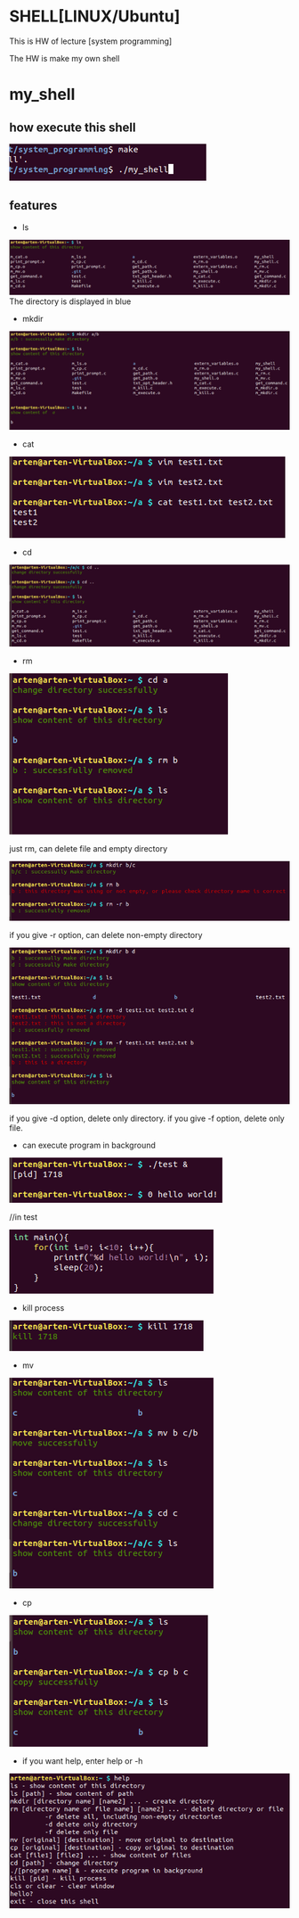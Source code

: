 # SHELL[LINUX/Ubuntu]

This is HW of lecture [system programming]

The HW is make my own shell

# my_shell
## how execute this shell
![0](https://github.com/PKR-ARTEN/system_programming/blob/master/image%20for%20readme/%EC%BA%A1%EC%B2%98.PNG)

## features
* ls

![12](https://github.com/PKR-ARTEN/system_programming/blob/master/image%20for%20readme/%EC%BA%A1%EC%B2%9812.PNG)
The directory is displayed in blue

* mkdir

![1](https://github.com/PKR-ARTEN/system_programming/blob/master/image%20for%20readme/%EC%BA%A1%EC%B2%981.PNG)

* cat

![5](https://github.com/PKR-ARTEN/system_programming/blob/master/image%20for%20readme/%EC%BA%A1%EC%B2%985.PNG)

* cd

![14](https://github.com/PKR-ARTEN/system_programming/blob/master/image%20for%20readme/%EC%BA%A1%EC%B2%9814.PNG)

* rm

![2](https://github.com/PKR-ARTEN/system_programming/blob/master/image%20for%20readme/%EC%BA%A1%EC%B2%982.PNG)

just rm, can delete file and empty directory

![3](https://github.com/PKR-ARTEN/system_programming/blob/master/image%20for%20readme/%EC%BA%A1%EC%B2%983.PNG)

if you give -r option, can delete non-empty directory

![6](https://github.com/PKR-ARTEN/system_programming/blob/master/image%20for%20readme/%EC%BA%A1%EC%B2%986.PNG)

if you give -d option, delete only directory.
if you give -f option, delete only file.

* can execute program in background

![9](https://github.com/PKR-ARTEN/system_programming/blob/master/image%20for%20readme/%EC%BA%A1%EC%B2%989.PNG)

//in test

![11](https://github.com/PKR-ARTEN/system_programming/blob/master/image%20for%20readme/%EC%BA%A1%EC%B2%9811.PNG)

* kill process

![10](https://github.com/PKR-ARTEN/system_programming/blob/master/image%20for%20readme/%EC%BA%A1%EC%B2%9810.PNG)

* mv

![8](https://github.com/PKR-ARTEN/system_programming/blob/master/image%20for%20readme/%EC%BA%A1%EC%B2%988.PNG)

* cp

![7](https://github.com/PKR-ARTEN/system_programming/blob/master/image%20for%20readme/%EC%BA%A1%EC%B2%987.PNG)

* if you want help, enter help or -h

![13](https://github.com/PKR-ARTEN/system_programming/blob/master/image%20for%20readme/%EC%BA%A1%EC%B2%9813.PNG)
